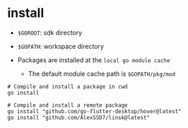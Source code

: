 # install

- `$GOROOT`: sdk directory
- `$GOPATH`: workspace directory

- Packages are installed at the `local go module cache`
  - The default module cache path is `$GOPATH/pkg/mod`

```shell
# Compile and install a package in cwd
go install

# Compile and install a remote package
go install "github.com/go-flutter-desktop/hover@latest"
go install "github.com/AlexSSD7/linsk@latest"
```
